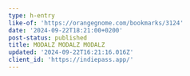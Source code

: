 ```yaml
---
type: h-entry
like-of: 'https://orangegnome.com/bookmarks/3124'
date: '2024-09-22T18:21:00+0200'
post-status: published
title: MODALZ MODALZ MODALZ
updated: '2024-09-22T16:21:16.016Z'
client_id: 'https://indiepass.app/'
---
```


